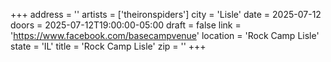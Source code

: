 +++
address = ''
artists = ['theironspiders']
city = 'Lisle'
date = 2025-07-12
doors = 2025-07-12T19:00:00-05:00
draft = false
link = 'https://www.facebook.com/basecampvenue'
location = 'Rock Camp Lisle'
state = 'IL'
title = 'Rock Camp Lisle'
zip = ''
+++
